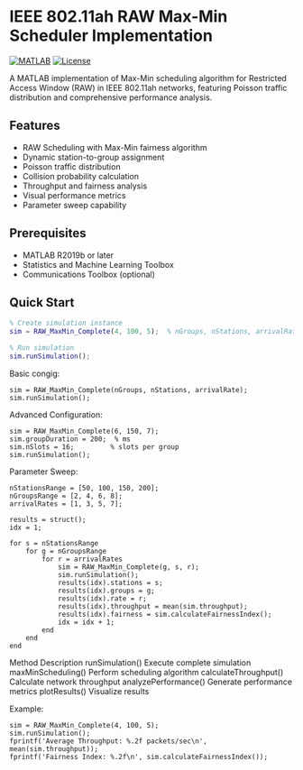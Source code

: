 # IEEE 802.11ah RAW Max-Min Scheduler Implementation

[![MATLAB](https://img.shields.io/badge/MATLAB-R2019b+-blue.svg)](https://www.mathworks.com/products/matlab.html)
[![License](https://img.shields.io/badge/License-MIT-green.svg)](LICENSE)

A MATLAB implementation of Max-Min scheduling algorithm for Restricted Access Window (RAW) in IEEE 802.11ah networks, featuring Poisson traffic distribution and comprehensive performance analysis.

## Features

- RAW Scheduling with Max-Min fairness algorithm
- Dynamic station-to-group assignment
- Poisson traffic distribution
- Collision probability calculation
- Throughput and fairness analysis
- Visual performance metrics
- Parameter sweep capability

## Prerequisites

- MATLAB R2019b or later
- Statistics and Machine Learning Toolbox
- Communications Toolbox (optional)

## Quick Start

```matlab
% Create simulation instance
sim = RAW_MaxMin_Complete(4, 100, 5);  % nGroups, nStations, arrivalRate

% Run simulation
sim.runSimulation();
```
Basic congig:
```
sim = RAW_MaxMin_Complete(nGroups, nStations, arrivalRate);
sim.runSimulation();
```
Advanced Configuration:
```
sim = RAW_MaxMin_Complete(6, 150, 7);
sim.groupDuration = 200;  % ms
sim.nSlots = 16;         % slots per group
sim.runSimulation();
```
Parameter Sweep:
```
nStationsRange = [50, 100, 150, 200];
nGroupsRange = [2, 4, 6, 8];
arrivalRates = [1, 3, 5, 7];

results = struct();
idx = 1;

for s = nStationsRange
    for g = nGroupsRange
        for r = arrivalRates
            sim = RAW_MaxMin_Complete(g, s, r);
            sim.runSimulation();
            results(idx).stations = s;
            results(idx).groups = g;
            results(idx).rate = r;
            results(idx).throughput = mean(sim.throughput);
            results(idx).fairness = sim.calculateFairnessIndex();
            idx = idx + 1;
        end
    end
end
```


Method	                 Description
runSimulation()	         Execute complete simulation
maxMinScheduling()	     Perform scheduling algorithm
calculateThroughput()	   Calculate network throughput
analyzePerformance()	   Generate performance metrics
plotResults()	           Visualize results

Example:
```
sim = RAW_MaxMin_Complete(4, 100, 5);
sim.runSimulation();
fprintf('Average Throughput: %.2f packets/sec\n', mean(sim.throughput));
fprintf('Fairness Index: %.2f\n', sim.calculateFairnessIndex());
```









